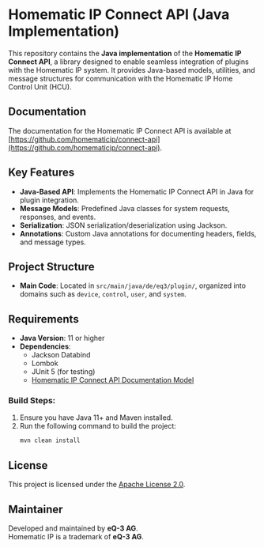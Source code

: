 # Homematic IP Connect API (Java Implementation)

This repository contains the **Java implementation** of the **Homematic IP Connect API**, a library designed to enable seamless integration of plugins with the Homematic IP system. It provides Java-based models, utilities, and message structures for communication with the Homematic IP Home Control Unit (HCU).

## Documentation

The documentation for the Homematic IP Connect API is available at [https://github.com/homematicip/connect-api](https://github.com/homematicip/connect-api).

## Key Features

- **Java-Based API**: Implements the Homematic IP Connect API in Java for plugin integration.
- **Message Models**: Predefined Java classes for system requests, responses, and events.
- **Serialization**: JSON serialization/deserialization using Jackson.
- **Annotations**: Custom Java annotations for documenting headers, fields, and message types.

## Project Structure

- **Main Code**: Located in `src/main/java/de/eq3/plugin/`, organized into domains such as `device`, `control`, `user`, and `system`.

## Requirements

- **Java Version**: 11 or higher
- **Dependencies**:
  - Jackson Databind
  - Lombok
  - JUnit 5 (for testing)
  - [Homematic IP Connect API Documentation Model](https://github.com/homematicip/connect-api-documentation-model)


### Build Steps:
1. Ensure you have Java 11+ and Maven installed.
2. Run the following command to build the project:
   ```bash
   mvn clean install
   ```

## License

This project is licensed under the [Apache License 2.0](http://www.apache.org/licenses/LICENSE-2.0.txt).

## Maintainer

Developed and maintained by **eQ-3 AG**.\
Homematic IP is a trademark of **eQ-3 AG**.